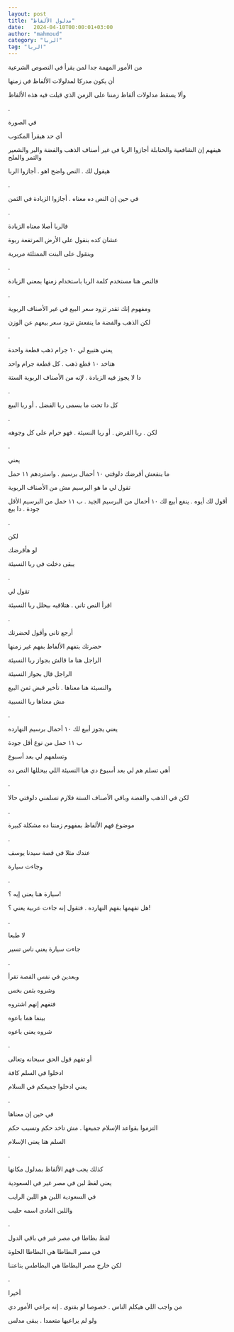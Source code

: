 ```yaml
---
layout: post
title: "مدلول الألفاظ"
date:   2024-04-10T00:00:01+03:00
author: "mahmoud"
category: "الربا"
tag: "الربا"
---
```



من الأمور المهمة جدا لمن يقرأ في النصوص الشرعية

أن يكون مدركا لمدلولات الألفاظ في زمنها

وألا يسقط مدلولات ألفاظ زمننا على الزمن الذي قيلت فيه
هذه الألفاظ

.

في الصورة

أي حد هيقرأ المكتوب

هيفهم إن الشافعية والحنابلة أجازوا الربا في غير أصناف
الذهب والفضة والبر والشعير والتمر والملح

هيقول لك . النص واضح اهو . أجازوا الربا

.

في حين إن النص ده معناه . أجازوا الزيادة في الثمن

.

فالربا أصلا معناه الزيادة

عشان كده بنقول على الأرض المرتفعة ربوة

وبنقول على البنت الممتلئة مربربة

.

فالنص هنا مستخدم كلمة الربا باستخدام زمنها بمعنى
الزيادة

.

ومفهوم إنك تقدر تزود سعر البيع في غير الأصناف
الربوية

لكن الذهب والفضة ما ينفعش تزود سعر بيعهم عن الوزن

.

يعني هتبيع لي ١٠ جرام ذهب قطعة واحدة

هتاخد ١٠ قطع ذهب . كل قطعة جرام واحد

دا لا يجوز فيه الزيادة . لإنه من الأصناف الربوية
الستة

.

كل دا تحت ما يسمى ربا الفضل . أو ربا البيع

.

لكن . ربا القرض . أو ربا النسيئة . فهو حرام على كل
وجوهه

.

يعني

ما ينفعش أقرضك دلوقتي ١٠ أحمال برسيم . واستردهم ١١
حمل

تقول لي ما هو البرسيم مش من الأصناف الربوية

أقول لك أيوه . ينفع أبيع لك ١٠ أحمال من البرسيم الجيد .
ب ١١ حمل من البرسيم الأقل جودة . دا بيع

.

لكن

لو هأقرضك

يبقى دخلت في ربا النسيئة

.

تقول لي

اقرأ النص تاني . هتلاقيه بيحلل ربا النسيئة

.

أرجع تاني وأقول لحضرتك

حضرتك بتفهم الألفاظ بفهم غير زمنها

الراجل هنا ما قالش بجواز ربا النسيئة

الراجل قال بجواز النسيئة

والنسيئة هنا معناها . تأخير قبض ثمن البيع

مش معناها ربا النسبية

.

يعني يجوز أبيع لك ١٠ أحمال برسيم النهارده

ب ١١ حمل من نوع أقل جودة

وتسلمهم لي بعد أسبوع

أهي تسلم هم لي بعد أسبوع دي هيا النسيئة اللي بيحللها
النص ده

.

لكن في الذهب والفضة وباقي الأصناف الستة فلازم تسلمني
دلوقتي حالا

.

موضوع فهم الألفاظ بمفهوم زمننا ده مشكلة كبيرة

.

عندك مثلا في قصة سيدنا يوسف

وجاءت سيارة

.

سيارة هنا يعني إيه ؟!

هل تفهمها بفهم النهارده . فتقول إنه جاءت عربية يعني
؟!

.

لا طبعا

جاءت سيارة يعني ناس تسير

.

وبعدين في نفس القصة تقرأ

وشروه بثمن بخس

فتفهم إنهم اشتروه

بينما هما باعوه

شروه يعني باعوه

.

أو تفهم قول الحق سبحانه وتعالى

ادخلوا في السلم كافة

يعني ادخلوا جميعكم في السلام

.

في حين إن معناها

التزموا بقواعد الإسلام جميعها . مش تاخد حكم وتسيب
حكم

السلم هنا يعني الإسلام

.

كذلك يجب فهم الألفاظ بمدلول مكانها

يعني لفظ لبن في مصر غير في السعودية

في السعودية اللبن هو اللبن الرايب

واللبن العادي اسمه حليب

.

لفظ بطاطا في مصر غير في باقي الدول

في مصر البطاطا هي البطاطا الحلوة

لكن خارج مصر البطاطا هي البطاطس بتاعتنا

.

أخيرا

من واجب اللي هيكلم الناس . خصوصا لو بفتوى . إنه يراعي
الأمور دي

ولو لم يراعيها متعمدا . يبقى مدلس
